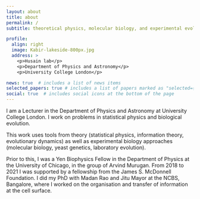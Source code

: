 ```yaml
---
layout: about
title: about
permalink: /
subtitle: theoretical physics, molecular biology, and experimental evolution

profile:
  align: right
  image: Kabir-lakeside-800px.jpg
  address: >
    <p>Husain lab</p>
    <p>Department of Physics and Astronomy</p>
    <p>University College London</p>

news: true  # includes a list of news items
selected_papers: true # includes a list of papers marked as "selected={true}"
social: true  # includes social icons at the bottom of the page
---
```


I am a Lecturer in the Department of Physics and Astronomy at University College London. I work on problems in statistical physics and biological evolution.

This work uses tools from theory (statistical physics, information theory, evolutionary dynamics) as well as experimental biology approaches (molecular biology, yeast genetics, laboratory evolution).

Prior to this, I was a Yen Biophysics Fellow in the Department of Physics at the University of Chicago, in the group of Arvind Murugan. From 2018 to 2021 I was supported by a fellowship from the James S. McDonnell Foundation. I did my PhD with Madan Rao and Jitu Mayor at the NCBS, Bangalore, where I worked on the organisation and transfer of information at the cell surface.
